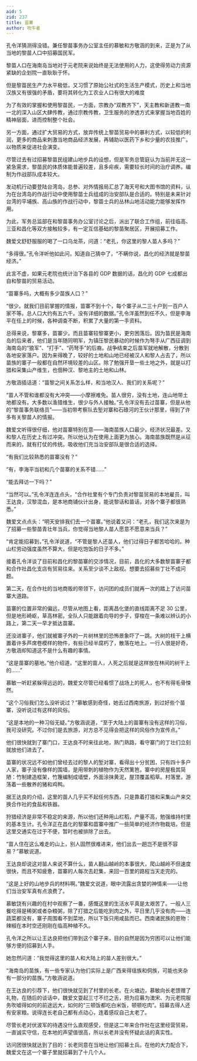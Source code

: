 ```yaml
---
aid: 5
zid: 237
title: 苗寨
author: 吹牛者
---
```


孔令洋猜测得没错。兼任黎苗事务办公室主任的慕敏和方敬涵的到来，正是为了从当地的黎苗人口中招募国民军。

黎苗人口在海南岛当地对于元老院来说始终是无法使用的人力，这使得劳动力资源紧缺的企划院一直耿耿于怀。

但是黎苗民生产力水平极低，又习惯了原始公社式的生活生产模式，历史上和当地汉族又有很强的矛盾，要将其转化为工农业人口有很大的难度

为了有效的掌握和使用黎苗民，一方面，宗教办“双教齐下”，天主教和新道教一南一北的深入山区大肆传教，通过宗教传教，卫生服务的渗透方式来掌握当地百姓的精神层面，进而控制整个社会。

另一方面，通过扩大贸易的方式，放弃传统上黎苗贸易中的暴利方式，以较低的利润，更多的商品来刺激当地商品经济发展，再辅助以医药下乡和少量的农技推广。以物质来促进社会演变。

尽管过去有过招募黎苗民组建山地步兵的设想，但是军务总管庭认为当前并无这一紧急需求，黎苗民的体质体能普遍较差，且多疟疾，需要较长时间的治疗调养。编制为作战部队成本较大。

发动机行动要登陆台湾岛，总参、对外情报局汇总了海天号和大图书馆的资料，认为在台湾岛的作战行动中使用黎苗士兵组成的治安部队是合适的。特别是未来针对台湾的平埔族、高山族的作战行动中，黎苗士兵的丛林山地活动能力能够发挥作用。

为此，军务总监部在和黎苗事务办公室讨论之后，派出了联合工作组，前往临高、三亚和昌化等双方接触较多，有一定互信基础的黎苗聚居区，开展招募工作。

魏爱文舒舒服服的喝了一口乌龙茶，问道：“老孔，你这里的黎人苗人多吗？”

“多得很。”孔令洋听他如此问，知道自己猜中了，“不瞒你说，昌化的经济就是黎苗经济。”

此言不虚，如果元老院也统计治下各县的 GDP 数据的话，昌化的 GDP 七成都出自和黎苗的贸易活动。

“苗寨多吗，大概有多少苗族人口？”

“很少。就我们目前掌握的情报，苗寨不到十个，每个寨子从二三十户到一百户人家不等。总人口大约有五六千。没有详细的数据。”孔令洋虽然到任不久，但是李海平在任上的时候，各种调查不断，积累了大量的第一手资料。

总得来说，黎寨多，苗寨少。而且苗寨较黎寨更小，更穷困落后。因为苗民是海南岛的后来者，他们是当年随同明军，为镇压黎民暴动的时候作为弩手从广西征调到海南岛的“狼军”、“打手”、“药弩手”的后裔。战争结束之后苗军就地解散，分散到各地安家落户。因为来得晚了，较好的土地和山地已经被汉人和黎人占去了，所以苗族的寨子一般都在自然环境较差的山区。除了勉强开垦一些土地之外，就是以打猎和采集山产维生，也佃种汉、黎地主的土地和山林。

方敬涵插话道：“苗黎之间关系怎么样，和当地汉人、我们的关系呢？”

“苗人不管和谁都没有大冲突——小摩擦难免。苗人很穷，没有土地，连山地带土地都没有。大多数以渔猎维生，很少与外人接触。”孔令洋没有去过苗寨，但是从他的“黎苗事务联络员”——当初带考察队去堑对寨和石碌河的王伙计那里，得到了许多有关黎苗人的情报。

魏爱文听得很仔细，他对苗寨特别在意——海南苗族人口最少，经济状况最差。又和黎人在历史上有过冲突。所以他认为在使用上面更为放心。海南苗族既然是从征而来的，就有打仗的传统。吸收他们充当治安部队是很合适的选择。

“有我们比较熟悉的苗寨没有？”

“有，李海平当初和几个苗寨的关系不错……”

“能去拜访一下吗？”

“当然可以。”孔令洋连连点头，“合作社里有个专门负责对黎苗贸易的本地雇员，叫王达良，汉黎混血，是本地商铺伙计出身，能说黎话和苗话，对各个寨子都很熟悉。”

魏爱文点点头：“明天安排我们去一个苗寨。”他说着又问：“老孔，我们这次来是为了招募一些黎苗青壮年当兵，你觉得当地黎人苗人愿意不愿意来当兵？”

“肯定能招募到，”孔令洋说道，“不管是黎人还苗人，他们过得日子都苦哈哈的。种山栏劳动强度虽然不算大，但是吃饱饭的日子不多。”

接着孔令洋谈了目前和昌化的黎苗寨的交涉情况，目前，昌化的大多数黎苗寨子都和合作社昌化支店有贸易往来。关系至少谈不上敌视。想要去招募些丁壮不成问题。

第二天，在合作社的当地商贩的带领下，访问团的成员们就再一次的踏上了访问苗寨大道路。

苗寨的位置非常的偏远，尽管从地图上看，距离昌化堡的直线距离不足 30 公里，但是地形崎岖，草高林密。全队人只能跟着向导的步子，穿梭在一条难以辨认的小路上，第二天一早才抵达苗寨。

还没进寨子，他们就被寨子外的一片树林里的恐怖景象吓了一跳。大树的枝干上横置着许多芦席卷模样的物件，有些已经半腐朽了，散落在地上。一行人很是好奇，方敬涵却知道这不是什么有趣的事情。

“这是苗寨的墓地。”他介绍道，“这里的苗人，人死之后就是这样放在林间的树干上的……”

慕敏一听赶紧躲得远远的，魏爱文尽管已经看惯了战场上的死人，也不有得毛骨悚然。

“这个习俗我们怎么没听说过？”慕敏感到奇怪，她去过西南旅游，到过好些个苗寨，没听说过有这样的风俗。

“这是本地的一种习俗无疑。”方敬涵说道，“至于大陆上的苗寨有没有这样的习俗，我可没研究。不过你们是去旅游，对方总不见得会把这样的风俗作为宣传点。”

他们很快就到了寨门口，王达良不时来往此地，熟门熟路，看守寨门的丁壮们立刻就放他们进去了。

苗寨的状况远不如他们曾经去过的黎人的堑对寨，看得出十分贫困，只有四十多户人家，寨子没有像样的围墙，是用带刺的植物作为天然篱笆，寨中的房屋极其简陋：竹制建造框架，竹篾编制成墙壁，外面涂抹黄泥，屋顶覆盖稻草。村落里，游荡着一些散养的猪和鸡鸭。

据王达良的介绍，这里的苗人几乎买不起任何东西，只是靠着打猎和采集山产来交换合作社的食盐和铁器。

狩猎经济是非常不稳定的来源，所以他们还种用山栏稻，产量不高，勉强维持村里的基本生计。孔令洋正在昌化的黎寨和苗寨中推广一些简单的经济作物栽培，但是这里交通实在过于不便，暂时也被排除了出去。

“苗人住在这么难走的山上，别人固然很难进来，他们出去一趟岂不是很不容易？”慕敏说道。

王达良却说这对苗人来说不算什么，苗人翻山越岭的本事很大，爬山越岭不但速度很快，而且不知疲惫，苗寨的人每次去赶集，来回一百里的路程当天走完的。

“这是上好的山地步兵的材料啊。”魏爱文说道，眼中流露出贪婪的神情来——让他们当治安军真有点浪费了。

慕敏饶有兴趣的在村中观察了一番，感慨这里的生活水平真是太艰苦了。一般人三餐吃得是稀粥或者杂粮粥，除了打猎之后能吃到肉之外，平日里几乎没有肉——连蔬菜都没有，寨子周围看不到菜地，所以下饭只用咸盐而已。西南诸民族的恩物：辣椒在本时空还刚刚在临高种植不久。

孔令洋之所以让王达良把他们带到这个寨子来，目的自然是因为穷困可以让他们能够方便的招募到人手。

她忽然问道：“我觉得这里的苗人和大陆上的苗人差别很大。”

“海南岛的苗族，有一些专家认为他们实际上是广西来得瑶族和侗族，可能也夹杂有一部分的苗族。”方敬涵说道。

在王达良的引荐下，他们很快就见到了村里的长老。在火塘边，慕敏向长老馈赠了礼物，在随后的谈话中，魏爱文耍起三寸不烂之舌，把为应募为澳宋、为元老院服务吹嘘得如何的前途远大，如何的“三顿饭都吃白米饭，顿顿吃肉”。招募去得人还有安家粮。说得连长老自己都有点动心，连着感叹自己太老了。

尽管长老对伏波军的待遇没什么直观感受，但是这二年来合作社在这里经营贸易，一直诚实守信，在本地的声望值很高，所以长老并没有怀疑此话的真实性。

访问团很快就达到了目的：长老同意在当地让他们招募士兵。在他的大力配合下，魏爱文在这一个寨子里就招募到了十几个人。
